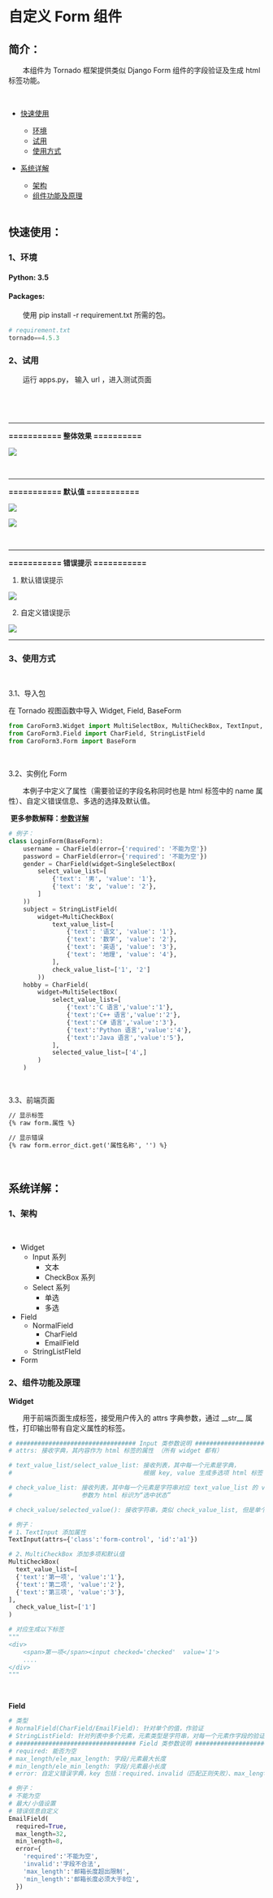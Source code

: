 # 自定义 Form 组件

## 简介：

&emsp;&emsp;本组件为 Tornado 框架提供类似 Django Form 组件的字段验证及生成 html 标签功能。

<br>

- [快速使用](#1)

  - [环境](#1_1)
  - [试用](#1_2)
  - [使用方式](#1_3)

- [系统详解](#2)

  - [架构](#2_1)
  - [组件功能及原理](#2_2)

  <br>

## <a id='1'>快速使用</a>：

### 1、<a id='1_1'>环境</a>

#### Python: 3.5

#### Packages:

&emsp;&emsp;使用 pip install -r requirement.txt 所需的包。

```python
# requirement.txt
tornado==4.5.3
```



### 2、<a id='1_2'>试用</a>

&emsp;&emsp;运行 apps.py， 输入 url ，进入测试页面

&emsp;&emsp;

<br>

------

**=========== 整体效果 ==========**

![](https://github.com/MMingLeung/Markdown-Picture/blob/master/form_initial/form_initialize_index.png?raw=true)

<br>

------

**=========== 默认值 ===========**

![](https://github.com/MMingLeung/Markdown-Picture/blob/master/form_initial/default_value.png?raw=true)

![](https://github.com/MMingLeung/Markdown-Picture/blob/master/form_initial/multi_select_default.png?raw=true)

<br>

------

**=========== 错误提示 ===========**

1. 默认错误提示

![](https://github.com/MMingLeung/Markdown-Picture/blob/master/form_initial/origin_error_msg.png?raw=true)

2. 自定义错误提示

![](https://github.com/MMingLeung/Markdown-Picture/blob/master/form_initial/customize_error_msg.png?raw=true)

------



### 3、<a id='1_3'>使用方式</a>

<br>

3.1、导入包

在 Tornado 视图函数中导入 Widget, Field, BaseForm

````python
from CaroForm3.Widget import MultiSelectBox, MultiCheckBox, TextInput, SingleSelectBox
from CaroForm3.Field import CharField, StringListField
from CaroForm3.Form import BaseForm
````

<br>

3.2、实例化 Form

&emsp;&emsp;本例子中定义了属性（需要验证的字段名称同时也是 html 标签中的 name 属性）、自定义错误信息、多选的选择及默认值。

​	**更多参数解释：[参数详解](#9)**

````python
# 例子：
class LoginForm(BaseForm):
    username = CharField(error={'required': '不能为空'})
    password = CharField(error={'required': '不能为空'})
    gender = CharField(widget=SingleSelectBox(
        select_value_list=[
            {'text': '男', 'value': '1'},
            {'text': '女', 'value': '2'},
        ]
    ))
    subject = StringListField(
        widget=MultiCheckBox(
            text_value_list=[
                {'text': '语文', 'value': '1'},
                {'text': '数学', 'value': '2'},
                {'text': '英语', 'value': '3'},
                {'text': '地理', 'value': '4'},
            ],
            check_value_list=['1', '2']
        ))
    hobby = CharField(
        widget=MultiSelectBox(
            select_value_list=[
                {'text':'C 语言','value':'1'},
                {'text':'C++ 语言','value':'2'},
                {'text':'C# 语言','value':'3'},
                {'text':'Python 语言','value':'4'},
                {'text':'Java 语言','value':'5'},
            ],
            selected_value_list=['4',]
        )
    )
````

<br>

3.3、前端页面

````html
// 显示标签
{% raw form.属性 %}

// 显示错误
{% raw form.error_dict.get('属性名称', '') %}
````

<br>

## <a id='2'>系统详解</a>：

### 1、<a id='2_1'>架构</a>

<br>

- Widget
  - Input 系列
    - 文本
    - CheckBox 系列
  - Select 系列
    - 单选
    - 多选
- Field
  - NormalField
    - CharField
    - EmailField
  - StringListFIeld
- Form



### 2、<a id='2_2'>组件功能及原理</a>

**Widget**

&emsp;&emsp;用于前端页面生成标签，接受用户传入的 attrs 字典参数，通过 \_\_str\_\_ 属性，打印输出带有自定义属性的标签。 

````Python
# ################################# Input 类参数说明 #################################
# attrs: 接收字典，其内容作为 html 标签的属性 （所有 widget 都有）

# text_value_list/select_value_list: 接收列表，其中每一个元素是字典，
# 									 根据 key, value 生成多选项 html 标签

# check_value_list: 接收列表，其中每一个元素是字符串对应 text_value_list 的 value 值，根据当前
#					参数为 html 标识为“选中状态”

# check_value/selected_value(): 接收字符串，类似 check_value_list, 但是单个值。

# 例子：
# 1、TextInput 添加属性
TextInput(attrs={'class':'form-control', 'id':'a1'})

# 2、MultiCheckBox 添加多项和默认值
MultiCheckBox(
  text_value_list=[
  {'text':'第一项', 'value':'1'},
  {'text':'第二项', 'value':'2'},
  {'text':'第三项', 'value':'3'},
],
  check_value_list=['1']
)

# 对应生成以下标签
"""
<div>
	<span>第一项</span><input checked='checked'  value='1'>
	....
</div>
"""
````

<br>

**Field**

````Python
# 类型
# NormalField(CharField/EmailField): 针对单个的值，作验证
# StringListField: 针对列表中多个元素，元素类型是字符串，对每一个元素作字段的验证
# ################################# Field 类参数说明 #################################
# required: 能否为空
# max_length/ele_max_length: 字段/元素最大长度
# min_length/ele_min_length: 字段/元素最小长度
# error: 自定义错误字典，key 包括：required、invalid（匹配正则失败）、max_length/ele_max_length、#							   min_length/ele_min_length

# 例子：
# 不能为空
# 最大/小值设置
# 错误信息自定义
EmailField(
  required=True,
  max_length=32, 
  min_length=8,
  error={
    'required':'不能为空',
  	'invalid':'字段不合法',
  	'max_length':'邮箱长度超出限制',
    'min_length':'邮箱长度必须大于8位',
  })


````

